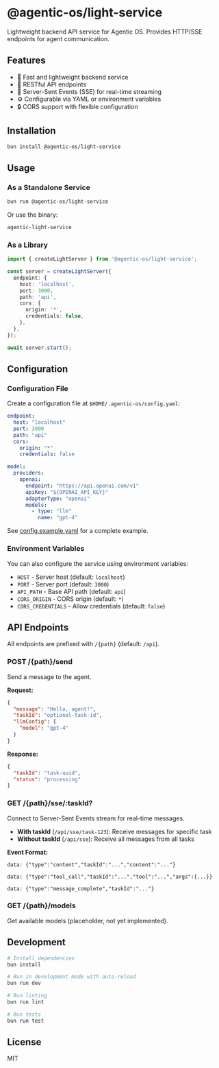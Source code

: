 # @agentic-os/light-service

Lightweight backend API service for Agentic OS. Provides HTTP/SSE endpoints for agent communication.

## Features

- 🚀 Fast and lightweight backend service
- 🔌 RESTful API endpoints
- 📡 Server-Sent Events (SSE) for real-time streaming
- ⚙️ Configurable via YAML or environment variables
- 🔒 CORS support with flexible configuration

## Installation

```bash
bun install @agentic-os/light-service
```

## Usage

### As a Standalone Service

```bash
bun run @agentic-os/light-service
```

Or use the binary:

```bash
agentic-light-service
```

### As a Library

```typescript
import { createLightServer } from '@agentic-os/light-service';

const server = createLightServer({
  endpoint: {
    host: 'localhost',
    port: 3000,
    path: 'api',
    cors: {
      origin: '*',
      credentials: false,
    },
  },
});

await server.start();
```

## Configuration

### Configuration File

Create a configuration file at `$HOME/.agentic-os/config.yaml`:

```yaml
endpoint:
  host: "localhost"
  port: 3000
  path: "api"
  cors:
    origin: "*"
    credentials: false

model:
  providers:
    openai:
      endpoint: "https://api.openai.com/v1"
      apiKey: "${OPENAI_API_KEY}"
      adapterType: "openai"
      models:
        - type: "llm"
          name: "gpt-4"
```

See [config.example.yaml](./config.example.yaml) for a complete example.

### Environment Variables

You can also configure the service using environment variables:

- `HOST` - Server host (default: `localhost`)
- `PORT` - Server port (default: `3000`)
- `API_PATH` - Base API path (default: `api`)
- `CORS_ORIGIN` - CORS origin (default: `*`)
- `CORS_CREDENTIALS` - Allow credentials (default: `false`)

## API Endpoints

All endpoints are prefixed with `/{path}` (default: `/api`).

### POST /{path}/send

Send a message to the agent.

**Request:**
```json
{
  "message": "Hello, agent!",
  "taskId": "optional-task-id",
  "llmConfig": {
    "model": "gpt-4"
  }
}
```

**Response:**
```json
{
  "taskId": "task-uuid",
  "status": "processing"
}
```

### GET /{path}/sse/:taskId?

Connect to Server-Sent Events stream for real-time messages.

- **With taskId** (`/api/sse/task-123`): Receive messages for specific task
- **Without taskId** (`/api/sse`): Receive all messages from all tasks

**Event Format:**
```
data: {"type":"content","taskId":"...","content":"..."}

data: {"type":"tool_call","taskId":"...","tool":"...","args":{...}}

data: {"type":"message_complete","taskId":"..."}
```

### GET /{path}/models

Get available models (placeholder, not yet implemented).

## Development

```bash
# Install dependencies
bun install

# Run in development mode with auto-reload
bun run dev

# Run linting
bun run lint

# Run tests
bun run test
```

## License

MIT


